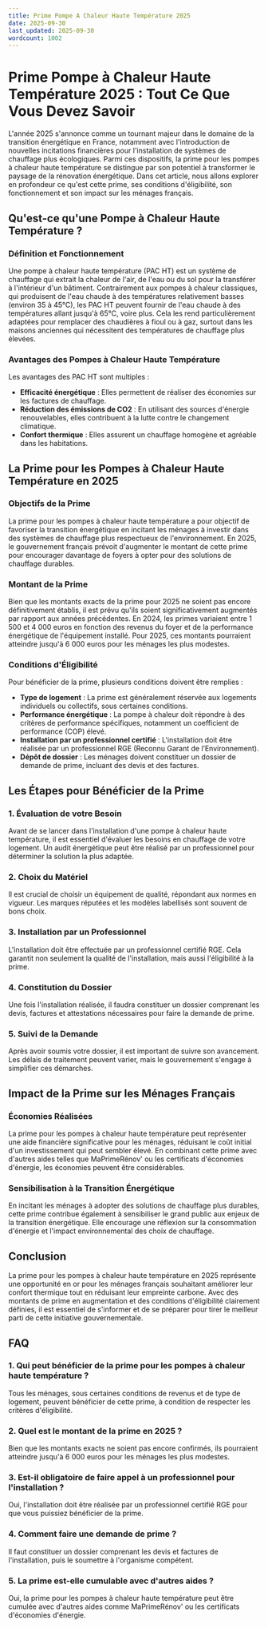 ```yaml
---
title: Prime Pompe A Chaleur Haute Température 2025
date: 2025-09-30
last_updated: 2025-09-30
wordcount: 1002
---
```


# Prime Pompe à Chaleur Haute Température 2025 : Tout Ce Que Vous Devez Savoir

L'année 2025 s'annonce comme un tournant majeur dans le domaine de la transition énergétique en France, notamment avec l'introduction de nouvelles incitations financières pour l'installation de systèmes de chauffage plus écologiques. Parmi ces dispositifs, la prime pour les pompes à chaleur haute température se distingue par son potentiel à transformer le paysage de la rénovation énergétique. Dans cet article, nous allons explorer en profondeur ce qu'est cette prime, ses conditions d'éligibilité, son fonctionnement et son impact sur les ménages français.

## Qu'est-ce qu'une Pompe à Chaleur Haute Température ?

### Définition et Fonctionnement

Une pompe à chaleur haute température (PAC HT) est un système de chauffage qui extrait la chaleur de l'air, de l'eau ou du sol pour la transférer à l'intérieur d'un bâtiment. Contrairement aux pompes à chaleur classiques, qui produisent de l'eau chaude à des températures relativement basses (environ 35 à 45°C), les PAC HT peuvent fournir de l'eau chaude à des températures allant jusqu'à 65°C, voire plus. Cela les rend particulièrement adaptées pour remplacer des chaudières à fioul ou à gaz, surtout dans les maisons anciennes qui nécessitent des températures de chauffage plus élevées.

### Avantages des Pompes à Chaleur Haute Température

Les avantages des PAC HT sont multiples :
- **Efficacité énergétique** : Elles permettent de réaliser des économies sur les factures de chauffage.
- **Réduction des émissions de CO2** : En utilisant des sources d'énergie renouvelables, elles contribuent à la lutte contre le changement climatique.
- **Confort thermique** : Elles assurent un chauffage homogène et agréable dans les habitations.

## La Prime pour les Pompes à Chaleur Haute Température en 2025

### Objectifs de la Prime

La prime pour les pompes à chaleur haute température a pour objectif de favoriser la transition énergétique en incitant les ménages à investir dans des systèmes de chauffage plus respectueux de l'environnement. En 2025, le gouvernement français prévoit d'augmenter le montant de cette prime pour encourager davantage de foyers à opter pour des solutions de chauffage durables.

### Montant de la Prime

Bien que les montants exacts de la prime pour 2025 ne soient pas encore définitivement établis, il est prévu qu'ils soient significativement augmentés par rapport aux années précédentes. En 2024, les primes variaient entre 1 500 et 4 000 euros en fonction des revenus du foyer et de la performance énergétique de l'équipement installé. Pour 2025, ces montants pourraient atteindre jusqu'à 6 000 euros pour les ménages les plus modestes.

### Conditions d'Éligibilité

Pour bénéficier de la prime, plusieurs conditions doivent être remplies :
- **Type de logement** : La prime est généralement réservée aux logements individuels ou collectifs, sous certaines conditions.
- **Performance énergétique** : La pompe à chaleur doit répondre à des critères de performance spécifiques, notamment un coefficient de performance (COP) élevé.
- **Installation par un professionnel certifié** : L'installation doit être réalisée par un professionnel RGE (Reconnu Garant de l’Environnement).
- **Dépôt de dossier** : Les ménages doivent constituer un dossier de demande de prime, incluant des devis et des factures.

## Les Étapes pour Bénéficier de la Prime

### 1. Évaluation de votre Besoin

Avant de se lancer dans l'installation d'une pompe à chaleur haute température, il est essentiel d'évaluer les besoins en chauffage de votre logement. Un audit énergétique peut être réalisé par un professionnel pour déterminer la solution la plus adaptée.

### 2. Choix du Matériel

Il est crucial de choisir un équipement de qualité, répondant aux normes en vigueur. Les marques réputées et les modèles labellisés sont souvent de bons choix.

### 3. Installation par un Professionnel

L'installation doit être effectuée par un professionnel certifié RGE. Cela garantit non seulement la qualité de l'installation, mais aussi l'éligibilité à la prime.

### 4. Constitution du Dossier

Une fois l'installation réalisée, il faudra constituer un dossier comprenant les devis, factures et attestations nécessaires pour faire la demande de prime.

### 5. Suivi de la Demande

Après avoir soumis votre dossier, il est important de suivre son avancement. Les délais de traitement peuvent varier, mais le gouvernement s'engage à simplifier ces démarches.

## Impact de la Prime sur les Ménages Français

### Économies Réalisées

La prime pour les pompes à chaleur haute température peut représenter une aide financière significative pour les ménages, réduisant le coût initial d'un investissement qui peut sembler élevé. En combinant cette prime avec d'autres aides telles que MaPrimeRénov' ou les certificats d'économies d'énergie, les économies peuvent être considérables.

### Sensibilisation à la Transition Énergétique

En incitant les ménages à adopter des solutions de chauffage plus durables, cette prime contribue également à sensibiliser le grand public aux enjeux de la transition énergétique. Elle encourage une réflexion sur la consommation d'énergie et l'impact environnemental des choix de chauffage.

## Conclusion

La prime pour les pompes à chaleur haute température en 2025 représente une opportunité en or pour les ménages français souhaitant améliorer leur confort thermique tout en réduisant leur empreinte carbone. Avec des montants de prime en augmentation et des conditions d'éligibilité clairement définies, il est essentiel de s'informer et de se préparer pour tirer le meilleur parti de cette initiative gouvernementale.

## FAQ

### 1. Qui peut bénéficier de la prime pour les pompes à chaleur haute température ?

Tous les ménages, sous certaines conditions de revenus et de type de logement, peuvent bénéficier de cette prime, à condition de respecter les critères d'éligibilité.

### 2. Quel est le montant de la prime en 2025 ?

Bien que les montants exacts ne soient pas encore confirmés, ils pourraient atteindre jusqu'à 6 000 euros pour les ménages les plus modestes.

### 3. Est-il obligatoire de faire appel à un professionnel pour l'installation ?

Oui, l'installation doit être réalisée par un professionnel certifié RGE pour que vous puissiez bénéficier de la prime.

### 4. Comment faire une demande de prime ?

Il faut constituer un dossier comprenant les devis et factures de l'installation, puis le soumettre à l'organisme compétent.

### 5. La prime est-elle cumulable avec d'autres aides ?

Oui, la prime pour les pompes à chaleur haute température peut être cumulée avec d'autres aides comme MaPrimeRénov' ou les certificats d'économies d'énergie.